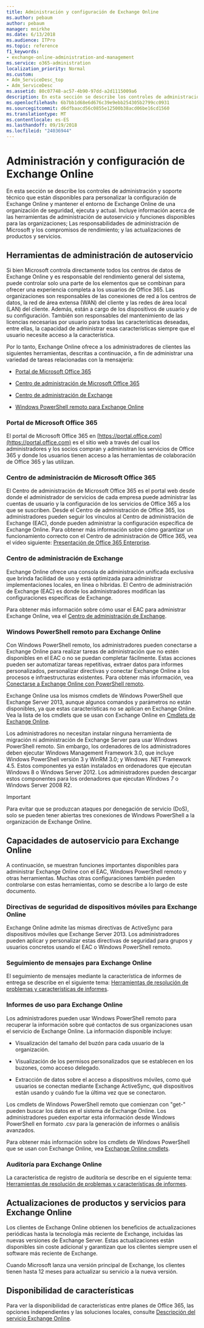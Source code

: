 ```yaml
---
title: Administración y configuración de Exchange Online
ms.author: pebaum
author: pebaum
manager: mnirkhe
ms.date: 6/13/2018
ms.audience: ITPro
ms.topic: reference
f1_keywords:
- exchange-online-administration-and-management
ms.service: o365-administration
localization_priority: Normal
ms.custom:
- Adm_ServiceDesc_top
- Adm_ServiceDesc
ms.assetid: 80c07748-ac57-4b90-97dd-a2d1115009a6
description: En esta sección se describe los controles de administración y soporte técnico que están disponibles para personalizar la configuración de Exchange Online y mantener el entorno de Exchange Online de una organización de seguridad, ejecuta y actual. Incluye información acerca de las herramientas de administración de autoservicio y funciones disponibles para las organizaciones; Las responsabilidades de administración de Microsoft y los compromisos de rendimiento; y las actualizaciones de productos y servicios.
ms.openlocfilehash: 6b7bb1d68e6d676c39e9ebb254305b2799cc0931
ms.sourcegitcommit: d6dfbaacd56c0855e12500b38acd06be16cd1560
ms.translationtype: MT
ms.contentlocale: es-ES
ms.lasthandoff: 09/19/2018
ms.locfileid: "24036944"
---
```

# <a name="exchange-online-setup-and-administration"></a>Administración y configuración de Exchange Online

En esta sección se describe los controles de administración y soporte técnico que están disponibles para personalizar la configuración de Exchange Online y mantener el entorno de Exchange Online de una organización de seguridad, ejecuta y actual. Incluye información acerca de las herramientas de administración de autoservicio y funciones disponibles para las organizaciones; Las responsabilidades de administración de Microsoft y los compromisos de rendimiento; y las actualizaciones de productos y servicios.
  
## <a name="self-service-administration-tools"></a>Herramientas de administración de autoservicio

Si bien Microsoft controla directamente todos los centros de datos de Exchange Online y es responsable del rendimiento general del sistema, puede controlar solo una parte de los elementos que se combinan para ofrecer una experiencia completa a los usuarios de Office 365. Las organizaciones son responsables de las conexiones de red a los centros de datos, la red de área extensa (WAN) del cliente y las redes de área local (LAN) del cliente. Además, están a cargo de los dispositivos de usuario y de su configuración. También son responsables del mantenimiento de las licencias necesarias por usuario para todas las características deseadas, entre ellas, la capacidad de administrar esas características siempre que el usuario necesite acceso a la característica.
  
Por lo tanto, Exchange Online ofrece a los administradores de clientes las siguientes herramientas, descritas a continuación, a fin de administrar una variedad de tareas relacionadas con la mensajería:
  
- [Portal de Microsoft Office 365](exchange-online-setup-and-administration.md#microsoft-office-365-portal)
    
- [Centro de administración de Microsoft Office 365](exchange-online-setup-and-administration.md#microsoft-office-365-admin-center)
    
- [Centro de administración de Exchange](exchange-online-setup-and-administration.md#exchange-admin-center)
    
- [Windows PowerShell remoto para Exchange Online](exchange-online-setup-and-administration.md#remote-windows-powershell-for-exchange-online)
    
### <a name="microsoft-office-365-portal"></a>Portal de Microsoft Office 365
<a name="BKMK_MicrosoftOnlineServicesPortal"> </a>

El portal de Microsoft Office 365 en [https://portal.office.com](https://portal.office.com) es el sitio web a través del cual los administradores y los socios compran y administran los servicios de Office 365 y donde los usuarios tienen acceso a las herramientas de colaboración de Office 365 y las utilizan.
  
### <a name="microsoft-office-365-admin-center"></a>Centro de administración de Microsoft Office 365
<a name="BKMK_Office365admincenterl"> </a>

El Centro de administración de Microsoft Office 365 es el portal web desde donde el administrador de servicios de cada empresa puede administrar las cuentas de usuario y la configuración de los servicios de Office 365 a los que se suscriben. Desde el Centro de administración de Office 365, los administradores pueden seguir los vínculos al Centro de administración de Exchange (EAC), donde pueden administrar la configuración específica de Exchange Online. Para obtener más información sobre cómo garantizar un funcionamiento correcto con el Centro de administración de Office 365, vea el vídeo siguiente: [Presentación de Office 365 Enterprise](https://go.microsoft.com/fwlink/p/?LinkId=271806).
  
### <a name="exchange-admin-center"></a>Centro de administración de Exchange
<a name="BKMK_ExchangeAdministrationCenter"> </a>

Exchange Online ofrece una consola de administración unificada exclusiva que brinda facilidad de uso y está optimizada para administrar implementaciones locales, en línea o híbridas. El Centro de administración de Exchange (EAC) es donde los administradores modifican las configuraciones específicas de Exchange.
  
Para obtener más información sobre cómo usar el EAC para administrar Exchange Online, vea el [Centro de administración de Exchange](https://go.microsoft.com/fwlink/p/?LinkId=271807).
  
### <a name="remote-windows-powershell-for-exchange-online"></a>Windows PowerShell remoto para Exchange Online
<a name="BKMK_RemoteWindowsPowerShell"> </a>

Con Windows PowerShell remoto, los administradores pueden conectarse a Exchange Online para realizar tareas de administración que no estén disponibles en el EAC o no se puedan completar fácilmente. Estas acciones pueden ser automatizar tareas repetitivas, extraer datos para informes personalizados, personalizar directivas y conectar Exchange Online a los procesos e infraestructuras existentes. Para obtener más información, vea [Conectarse a Exchange Online con PowerShell remoto](https://go.microsoft.com/fwlink/p/?LinkId=308994).
  
Exchange Online usa los mismos cmdlets de Windows PowerShell que Exchange Server 2013, aunque algunos comandos y parámetros no están disponibles, ya que estas características no se aplican en Exchange Online. Vea la lista de los cmdlets que se usan con Exchange Online en [Cmdlets de Exchange Online](https://go.microsoft.com/fwlink/p/?LinkId=271808).
  
Los administradores no necesitan instalar ninguna herramienta de migración ni administración de Exchange Server para usar Windows PowerShell remoto. Sin embargo, los ordenadores de los administradores deben ejecutar Windows Management Framework 3.0, que incluye Windows PowerShell versión 3 y WinRM 3.0; y Windows .NET Framework 4.5. Estos componentes ya están instalados en ordenadores que ejecutan Windows 8 o Windows Server 2012. Los administradores pueden descargar estos componentes para los ordenadores que ejecutan Windows 7 o Windows Server 2008 R2.
  
> [!IMPORTANT]
> Para evitar que se produzcan ataques por denegación de servicio (DoS), solo se pueden tener abiertas tres conexiones de Windows PowerShell a la organización de Exchange Online. 
  
## <a name="self-service-capabilities-for-exchange-online"></a>Capacidades de autoservicio para Exchange Online

A continuación, se muestran funciones importantes disponibles para administrar Exchange Online con el EAC, Windows PowerShell remoto y otras herramientas. Muchas otras configuraciones también pueden controlarse con estas herramientas, como se describe a lo largo de este documento.
  
### <a name="mobile-device-security-policies-for-exchange-online"></a>Directivas de seguridad de dispositivos móviles para Exchange Online

Exchange Online admite las mismas directivas de ActiveSync para dispositivos móviles que Exchange Server 2013. Los administradores pueden aplicar y personalizar estas directivas de seguridad para grupos y usuarios concretos usando el EAC o Windows PowerShell remoto.
  
### <a name="message-tracking-for-exchange-online"></a>Seguimiento de mensajes para Exchange Online

El seguimiento de mensajes mediante la característica de informes de entrega se describe en el siguiente tema: [Herramientas de resolución de problemas y características de informes](reporting-features-and-troubleshooting-tools.md).
  
### <a name="usage-reporting-for-exchange-online"></a>Informes de uso para Exchange Online

Los administradores pueden usar Windows PowerShell remoto para recuperar la información sobre qué contactos de sus organizaciones usan el servicio de Exchange Online. La información disponible incluye:
  
- Visualización del tamaño del buzón para cada usuario de la organización.
    
- Visualización de los permisos personalizados que se establecen en los buzones, como acceso delegado.
    
- Extracción de datos sobre el acceso a dispositivos móviles, como qué usuarios se conectan mediante Exchange ActiveSync, qué dispositivos están usando y cuándo fue la última vez que se conectaron.
    
Los cmdlets de Windows PowerShell remoto que comienzan con "get-" pueden buscar los datos en el sistema de Exchange Online. Los administradores pueden exportar esta información desde Windows PowerShell en formato .csv para la generación de informes o análisis avanzados.
  
Para obtener más información sobre los cmdlets de Windows PowerShell que se usan con Exchange Online, vea [Exchange Online cmdlets](https://go.microsoft.com/fwlink/p/?LinkId=271808).
  
### <a name="auditing-for-exchange-online"></a>Auditoría para Exchange Online

La característica de registro de auditoría se describe en el siguiente tema: [Herramientas de resolución de problemas y características de informes](reporting-features-and-troubleshooting-tools.md).
  
## <a name="service-and-product-upgrades-for-exchange-online"></a>Actualizaciones de productos y servicios para Exchange Online

Los clientes de Exchange Online obtienen los beneficios de actualizaciones periódicas hasta la tecnología más reciente de Exchange, incluidas las nuevas versiones de Exchange Server. Estas actualizaciones están disponibles sin coste adicional y garantizan que los clientes siempre usen el software más reciente de Exchange.
  
Cuando Microsoft lanza una versión principal de Exchange, los clientes tienen hasta 12 meses para actualizar su servicio a la nueva versión.
  
## <a name="feature-availability"></a>Disponibilidad de características

Para ver la disponibilidad de características entre planes de Office 365, las opciones independientes y las soluciones locales, consulte [Descripción del servicio Exchange Online](exchange-online-service-description.md).
  

